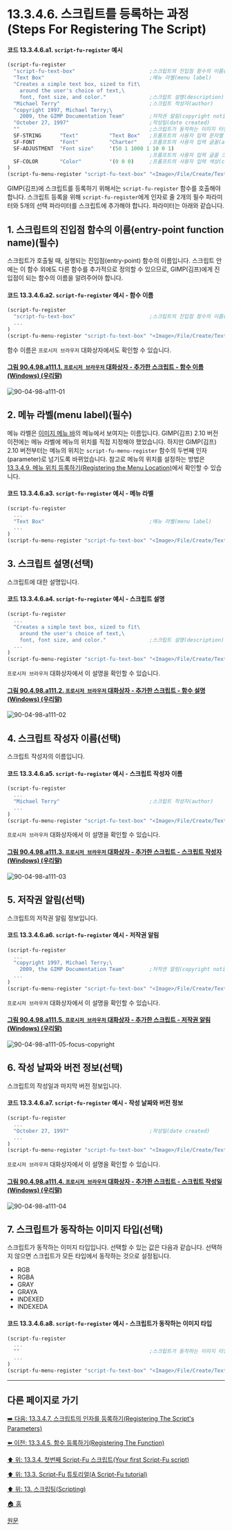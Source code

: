 # 13.3.4.6. 스크립트를 등록하는 과정(Steps For Registering The Script)

#### 코드 13.3.4.6.a1. `script-fu-register` 예시

```scheme
(script-fu-register
  "script-fu-text-box"                        ;스크립트의 진입점 함수의 이름(entry-point function name)
  "Text Box"                                  ;메뉴 라벨(menu label)
  "Creates a simple text box, sized to fit\
    around the user's choice of text,\
    font, font size, and color."              ;스크립트 설명(description)
  "Michael Terry"                             ;스크립트 작성자(author)
  "copyright 1997, Michael Terry;\
    2009, the GIMP Documentation Team"        ;저작권 알림(copyright notice)
  "October 27, 1997"                          ;작성일(date created)
  ""                                          ;스크립트가 동작하는 이미지 타입(image type that the script works on)
  SF-STRING      "Text"          "Text Box"   ;프롬프트의 사용자 입력 문자열 변수(a string variable)
  SF-FONT        "Font"          "Charter"    ;프롬프트의 사용자 입력 글꼴(a font variable)
  SF-ADJUSTMENT  "Font size"     '(50 1 1000 1 10 0 1)
                                              ;프롬프트의 사용자 입력 글꼴 크기(a spin-button)
  SF-COLOR       "Color"         '(0 0 0)     ;프롬프트의 사용자 입력 색상(color variable)
)
(script-fu-menu-register "script-fu-text-box" "<Image>/File/Create/Text")
```

GIMP(김프)에 스크립트를 등록하기 위해서는 `script-fu-register` 함수를 호출해야 합니다. 스크립트 등록을 위해 `script-fu-register`에게 인자로 줄 2개의 필수 파라미터와 5개의 선택 파라미터를 스크립트에 추가해야 합니다. 파라미터는 아래와 같습니다.

## 1. 스크립트의 진입점 함수의 이름(entry-point function name)(필수)
스크립트가 호출될 때, 실행되는 진입점(entry-point) 함수의 이름입니다. 스크립트 안에는 이 함수 외에도 다른 함수를 추가적으로 정의할 수 있으므로, GIMP(김프)에게 진입점이 되는 함수의 이름을 알려주어야 합니다.

#### 코드 13.3.4.6.a2. `script-fu-register` 예시 - 함수 이름

```scheme
(script-fu-register
  "script-fu-text-box"                        ;스크립트의 진입점 함수의 이름(entry-point function name)
  ...
)
(script-fu-menu-register "script-fu-text-box" "<Image>/File/Create/Text")
```

함수 이름은 `프로시저 브라우저` 대화상자에서도 확인할 수 있습니다.

<a id="90-04-98-a111-01"></a>

#### [그림 90.4.98.a111.1. `프로시저 브라우저` 대화상자 - 추가한 스크립트 - 함수 이름 (Windows) (우리말)](./90-04-98-procedure_browser.md#90-04-98-a111-01)
![90-04-98-a111-01](https://github.com/wonder13662/gimp/assets/15767104/988b5ec1-fe75-4931-95ce-503e9a8ab94d)

## 2. 메뉴 라벨(menu label)(필수)
메뉴 라벨은 [이미지 메뉴 바](./03-02-02-02-image-menu.md)의 메뉴에서 보여지는 이름입니다. GIMP(김프) 2.10 버전 이전에는 메뉴 라벨에 메뉴의 위치를 직접 지정해야 했었습니다. 하지만 GIMP(김프) 2.10 버전부터는 메뉴의 위치는 `script-fu-menu-register` 함수의 두번째 인자(parameter)로 넘기도록 바뀌었습니다. 참고로 메뉴의 위치를 설정하는 방법은 [13.3.4.9. 메뉴 위치 등록하기(Registering the Menu Location)](./13-03-04-09-registering_the_menu_location.md)에서 확인할 수 있습니다.

#### 코드 13.3.4.6.a3. `script-fu-register` 예시 - 메뉴 라벨

```scheme
(script-fu-register
  ...
  "Text Box"                                  ;메뉴 라벨(menu label)
  ...
)
(script-fu-menu-register "script-fu-text-box" "<Image>/File/Create/Text")
```

## 3. 스크립트 설명(선택)
스크립트에 대한 설명입니다.

#### 코드 13.3.4.6.a4. `script-fu-register` 예시 - 스크립트 설명

```scheme
(script-fu-register
  ...
  "Creates a simple text box, sized to fit\
    around the user's choice of text,\
    font, font size, and color."              ;스크립트 설명(description)
  ...
)
(script-fu-menu-register "script-fu-text-box" "<Image>/File/Create/Text")
```

`프로시저 브라우저` 대화상자에서 이 설명을 확인할 수 있습니다.

<a id="90-04-98-a111-02"></a>

#### [그림 90.4.98.a111.2. `프로시저 브라우저` 대화상자 - 추가한 스크립트 - 함수 설명 (Windows) (우리말)](./90-04-98-procedure_browser.md#90-04-98-a111-02)
![90-04-98-a111-02](https://github.com/wonder13662/gimp/assets/15767104/7e5c6482-2d03-4c16-b0a2-2a953f8e4f41)

## 4. 스크립트 작성자 이름(선택)
스크립트 작성자의 이름입니다.

#### 코드 13.3.4.6.a5. `script-fu-register` 예시 - 스크립트 작성자 이름

```scheme
(script-fu-register
  ...
  "Michael Terry"                             ;스크립트 작성자(author)
  ...
)
(script-fu-menu-register "script-fu-text-box" "<Image>/File/Create/Text")
```

`프로시저 브라우저` 대화상자에서 이 설명을 확인할 수 있습니다.

<a id="90-04-98-a111-03"></a>

#### [그림 90.4.98.a111.3. `프로시저 브라우저` 대화상자 - 추가한 스크립트 - 스크립트 작성자 (Windows) (우리말)](./90-04-98-procedure_browser.md#90-04-98-a111-03)
![90-04-98-a111-03](https://github.com/wonder13662/gimp/assets/15767104/0bf15ae7-ba04-4520-906d-70edb71a2162)

## 5. 저작권 알림(선택)
스크립트의 저작권 알림 정보입니다. 

#### 코드 13.3.4.6.a6. `script-fu-register` 예시 - 저작권 알림

```scheme
(script-fu-register
  ...
  "copyright 1997, Michael Terry;\
    2009, the GIMP Documentation Team"        ;저작권 알림(copyright notice)
  ...
)
(script-fu-menu-register "script-fu-text-box" "<Image>/File/Create/Text")
```

`프로시저 브라우저` 대화상자에서 이 설명을 확인할 수 있습니다.

<a id="90-04-98-a111-05"></a>

#### [그림 90.4.98.a111.5. `프로시저 브라우저` 대화상자 - 추가한 스크립트 - 저작권 알림 (Windows) (우리말)](./90-04-98-procedure_browser.md#90-04-98-a111-05)
![90-04-98-a111-05-focus-copyright](https://github.com/wonder13662/gimp/assets/15767104/f2b40d64-ab90-4a94-9de0-85c4ed56b073)

## 6. 작성 날짜와 버전 정보(선택)
스크립트의 작성일과 마지막 버전 정보입니다. 

#### 코드 13.3.4.6.a7. `script-fu-register` 예시 - 작성 날짜와 버전 정보
```scheme
(script-fu-register
  ...
  "October 27, 1997"                          ;작성일(date created)
  ...
)
(script-fu-menu-register "script-fu-text-box" "<Image>/File/Create/Text")
```

`프로시저 브라우저` 대화상자에서 이 설명을 확인할 수 있습니다.

<a id="90-04-98-a111-04"></a>

#### [그림 90.4.98.a111.4. `프로시저 브라우저` 대화상자 - 추가한 스크립트 - 스크립트 작성일 (Windows) (우리말)](./90-04-98-procedure_browser.md#90-04-98-a111-04)
![90-04-98-a111-04](https://github.com/wonder13662/gimp/assets/15767104/a7b325af-72d2-49a9-b99c-0e2345ddca6b)

## 7. 스크립트가 동작하는 이미지 타입(선택)
스크립트가 동작하는 이미지 타입입니다. 선택할 수 있는 값은 다음과 같습니다. 선택하지 않으면 스크립트가 모든 타입에서 동작하는 것으로 설정됩니다.

- RGB
- RGBA
- GRAY
- GRAYA
- INDEXED
- INDEXEDA

#### 코드 13.3.4.6.a8. `script-fu-register` 예시 - 스크립트가 동작하는 이미지 타입

```scheme
(script-fu-register
  ...
  ""                                          ;스크립트가 동작하는 이미지 타입(image type that the script works on)
  ...
)
(script-fu-menu-register "script-fu-text-box" "<Image>/File/Create/Text")
```

***

## 다른 페이지로 가기

[➡️ 다음: 13.3.4.7. 스크립트의 인자를 등록하기(Registering The Script's Parameters)](./13-03-04-07-registering_the_scripts_parameters.md)

[⬅️ 이전: 13.3.4.5. 함수 등록하기(Registering The Function)](./13-03-04-05-registering_the_function.md)

[⬆️ 위: 13.3.4. 첫번째 Script-Fu 스크립트(Your first Script-Fu script)](./13-03-04-00-your-first-script-fu-script.md)

[⬆️ 위: 13.3. Script-Fu 튜토리얼(A Script-Fu tutorial)](./13-03-00-a-script-fu-tutorial.md)

[⬆️ 위: 13. 스크립팅(Scripting)](./13-00-scripting.md)

[🏠 홈](./00-home.md)

[원문](https://docs.gimp.org/2.10/ko/gimp-using-script-fu-tutorial-first-script.html#idm9883)
